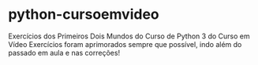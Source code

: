# python-cursoemvideo
Exercícios dos Primeiros Dois Mundos do Curso de Python 3 do Curso em Vídeo
Exercícios foram aprimorados sempre que possível, indo além do passado em aula e nas correções!
